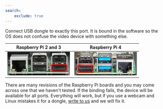 ```yaml
---
search:
    exclude: true
---
```



Connect USB dongle to exactly this port. It is bound in the software so the OS does not confuse the video device with something else.

| Raspberry Pi 2 and 3 | Raspberry Pi 4 |
|----------------------|----------------|
| <img src="../_diy/usbcap_rpi2.jpg" width="200"/> | <img src="../_diy/usbcap_rpi4.jpg" width="200"/> |

There are many revisions of the Raspberry Pi boards and you may come across one that we haven't tested.
If the binding fails, the device will be available for all ports.
Everything will work, but if you use a webcam and Linux mistakes it for a dongle,
[write to us](https://discord.gg/bpmXfz5) and we will fix it.
